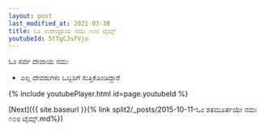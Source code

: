 ```yaml
---
layout: post
last_modified_at: 2021-03-30
title: ಓಂ ಉಪೇಂದ್ರಾಯ ನಮಃ ೧೦೮ ಟೈಮ್ಸ್
youtubeId: 5tTgCJsFVjo
---
```

 
 
 ಓಂ ಸರ್ವ ದೇವಾಯ ನಮಃ  
 
 -  ಎಲ್ಲ ದೇವರುಗಳು ಒಬ್ಬರಿಗೆ ಸುತ್ತಿಕೊಂಡಿದ್ದಾರೆ 
 
  
 
  
 
 
 
 
 
 


{% include youtubePlayer.html id=page.youtubeId %}
 
[Next]({{ site.baseurl }}{% link  split2/_posts/2015-10-11-ಓಂ ಶತಮೂರ್ತಯೇ ನಮಃ ೧೦೮ ಟೈಮ್ಸ್.md%})
 
